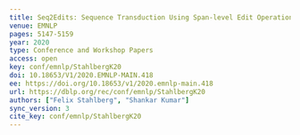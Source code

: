```yaml
---
title: Seq2Edits: Sequence Transduction Using Span-level Edit Operations.
venue: EMNLP
pages: 5147-5159
year: 2020
type: Conference and Workshop Papers
access: open
key: conf/emnlp/StahlbergK20
doi: 10.18653/V1/2020.EMNLP-MAIN.418
ee: https://doi.org/10.18653/v1/2020.emnlp-main.418
url: https://dblp.org/rec/conf/emnlp/StahlbergK20
authors: ["Felix Stahlberg", "Shankar Kumar"]
sync_version: 3
cite_key: conf/emnlp/StahlbergK20
---
```

